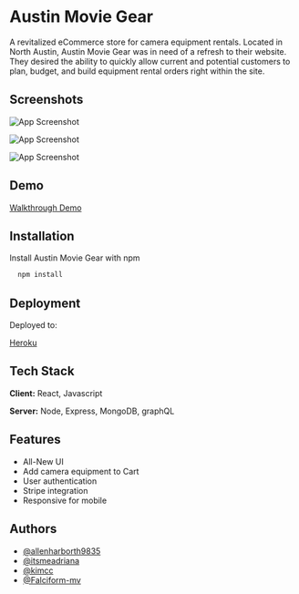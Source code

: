 
# Austin Movie Gear

A revitalized eCommerce store for camera equipment rentals. Located in North Austin, Austin Movie Gear was in need of a refresh to their website. They desired the ability to quickly allow current and potential customers to plan, budget, and build equipment rental orders right within the site. 
## Screenshots

![App Screenshot](https://user-images.githubusercontent.com/85845397/144144580-5bbd827e-2da1-4a13-b26e-4bfd9e7492ad.png)

![App Screenshot](https://user-images.githubusercontent.com/85845397/144144623-1e1e3ee1-3eed-41f4-b009-bc61ee1d6232.png)

![App Screenshot](https://user-images.githubusercontent.com/85845397/144144650-a4cb049f-db91-4564-96b6-410062500f09.png)


  
## Demo

[Walkthrough Demo](https://watch.screencastify.com/v/9TCmbGeUJ8AUz9MEHxoj)

  
## Installation

Install Austin Movie Gear with npm

```bash
  npm install
```
    
## Deployment

Deployed to:

[Heroku](https://polar-lowlands-07100.herokuapp.com)

  
## Tech Stack

**Client:** React, Javascript

**Server:** Node, Express, MongoDB, graphQL

  
## Features

- All-New UI
- Add camera equipment to Cart 
- User authentication
- Stripe integration
- Responsive for mobile

  
## Authors

- [@allenharborth9835](https://github.com/allenharborth9835)
- [@itsmeadriana](https://github.com/itsmeadriana)
- [@kimcc](https://github.com/kimcc)
- [@Falciform-mv](https://github.com/Falciform-mv)


  